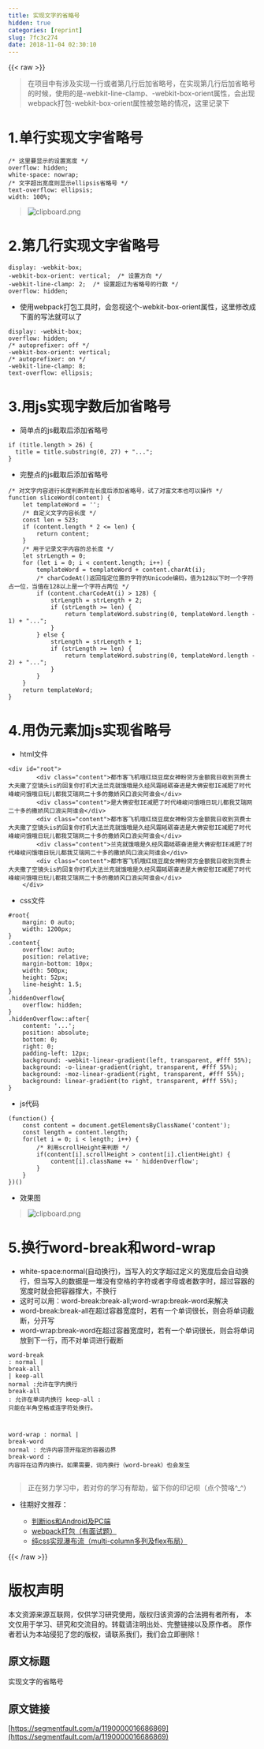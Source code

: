 ```yaml
---
title: 实现文字的省略号
hidden: true
categories: [reprint]
slug: 7fc3c274
date: 2018-11-04 02:30:10
---
```


{{< raw >}}
<blockquote>&#x5728;&#x9879;&#x76EE;&#x4E2D;&#x6709;&#x6D89;&#x53CA;&#x5B9E;&#x73B0;&#x4E00;&#x884C;&#x6216;&#x8005;&#x7B2C;&#x51E0;&#x884C;&#x540E;&#x52A0;&#x7701;&#x7565;&#x53F7;&#xFF0C;&#x5728;&#x5B9E;&#x73B0;&#x7B2C;&#x51E0;&#x884C;&#x540E;&#x52A0;&#x7701;&#x7565;&#x53F7;&#x7684;&#x65F6;&#x5019;&#xFF0C;&#x4F7F;&#x7528;&#x7684;&#x662F;-webkit-line-clamp&#x3001;-webkit-box-orient&#x5C5E;&#x6027;&#xFF0C;&#x4F1A;&#x51FA;&#x73B0;webpack&#x6253;&#x5305;-webkit-box-orient&#x5C5E;&#x6027;&#x88AB;&#x5FFD;&#x7565;&#x7684;&#x60C5;&#x51B5;&#xFF0C;&#x8FD9;&#x91CC;&#x8BB0;&#x5F55;&#x4E0B;</blockquote><h1 id="articleHeader0">1.&#x5355;&#x884C;&#x5B9E;&#x73B0;&#x6587;&#x5B57;&#x7701;&#x7565;&#x53F7;</h1><div class="widget-codetool" style="display:none"><div class="widget-codetool--inner"><span class="selectCode code-tool" data-toggle="tooltip" data-placement="top" title="" data-original-title="&#x5168;&#x9009;"></span> <span type="button" class="copyCode code-tool" data-toggle="tooltip" data-placement="top" data-clipboard-text="/* &#x8FD9;&#x91CC;&#x8981;&#x663E;&#x793A;&#x7684;&#x8BBE;&#x7F6E;&#x5BBD;&#x5EA6; */
overflow: hidden;
white-space: nowrap;
/* &#x6587;&#x5B57;&#x8D85;&#x51FA;&#x5BBD;&#x5EA6;&#x5219;&#x663E;&#x793A;ellipsis&#x7701;&#x7565;&#x53F7; */
text-overflow: ellipsis;
width: 100%;" title="" data-original-title="&#x590D;&#x5236;"></span> <span type="button" class="saveToNote code-tool" data-toggle="tooltip" data-placement="top" title="" data-original-title="&#x653E;&#x8FDB;&#x7B14;&#x8BB0;"></span></div></div><pre class="hljs scss"><code><span class="hljs-comment">/* &#x8FD9;&#x91CC;&#x8981;&#x663E;&#x793A;&#x7684;&#x8BBE;&#x7F6E;&#x5BBD;&#x5EA6; */</span>
<span class="hljs-attribute">overflow</span>: hidden;
<span class="hljs-attribute">white-space</span>: nowrap;
<span class="hljs-comment">/* &#x6587;&#x5B57;&#x8D85;&#x51FA;&#x5BBD;&#x5EA6;&#x5219;&#x663E;&#x793A;ellipsis&#x7701;&#x7565;&#x53F7; */</span>
<span class="hljs-attribute">text-overflow</span>: ellipsis;
<span class="hljs-attribute">width</span>: <span class="hljs-number">100%</span>;</code></pre><blockquote><span class="img-wrap"><img data-src="/img/bVbia04?w=197&amp;h=38" src="https://static.alili.tech/img/bVbia04?w=197&amp;h=38" alt="clipboard.png" title="clipboard.png" style="cursor:pointer;display:inline"></span></blockquote><h1 id="articleHeader1">2.&#x7B2C;&#x51E0;&#x884C;&#x5B9E;&#x73B0;&#x6587;&#x5B57;&#x7701;&#x7565;&#x53F7;</h1><div class="widget-codetool" style="display:none"><div class="widget-codetool--inner"><span class="selectCode code-tool" data-toggle="tooltip" data-placement="top" title="" data-original-title="&#x5168;&#x9009;"></span> <span type="button" class="copyCode code-tool" data-toggle="tooltip" data-placement="top" data-clipboard-text="display: -webkit-box;
-webkit-box-orient: vertical;  /* &#x8BBE;&#x7F6E;&#x65B9;&#x5411; */
-webkit-line-clamp: 2;  /* &#x8BBE;&#x7F6E;&#x8D85;&#x8FC7;&#x4E3A;&#x7701;&#x7565;&#x53F7;&#x7684;&#x884C;&#x6570; */
overflow: hidden;" title="" data-original-title="&#x590D;&#x5236;"></span> <span type="button" class="saveToNote code-tool" data-toggle="tooltip" data-placement="top" title="" data-original-title="&#x653E;&#x8FDB;&#x7B14;&#x8BB0;"></span></div></div><pre class="hljs scss"><code><span class="hljs-attribute">display</span>: -webkit-box;
-webkit-box-orient: vertical;  <span class="hljs-comment">/* &#x8BBE;&#x7F6E;&#x65B9;&#x5411; */</span>
-webkit-line-clamp: <span class="hljs-number">2</span>;  <span class="hljs-comment">/* &#x8BBE;&#x7F6E;&#x8D85;&#x8FC7;&#x4E3A;&#x7701;&#x7565;&#x53F7;&#x7684;&#x884C;&#x6570; */</span>
<span class="hljs-attribute">overflow</span>: hidden;</code></pre><ul><li>&#x4F7F;&#x7528;webpack&#x6253;&#x5305;&#x5DE5;&#x5177;&#x65F6;&#xFF0C;&#x4F1A;&#x5FFD;&#x89C6;&#x8FD9;&#x4E2A;-webkit-box-orient&#x5C5E;&#x6027;&#xFF0C;&#x8FD9;&#x91CC;&#x4FEE;&#x6539;&#x6210;&#x4E0B;&#x9762;&#x7684;&#x5199;&#x6CD5;&#x5C31;&#x53EF;&#x4EE5;&#x4E86;</li></ul><div class="widget-codetool" style="display:none"><div class="widget-codetool--inner"><span class="selectCode code-tool" data-toggle="tooltip" data-placement="top" title="" data-original-title="&#x5168;&#x9009;"></span> <span type="button" class="copyCode code-tool" data-toggle="tooltip" data-placement="top" data-clipboard-text="display: -webkit-box; 
overflow: hidden;
/* autoprefixer: off */
-webkit-box-orient: vertical;
/* autoprefixer: on */
-webkit-line-clamp: 8;
text-overflow: ellipsis;" title="" data-original-title="&#x590D;&#x5236;"></span> <span type="button" class="saveToNote code-tool" data-toggle="tooltip" data-placement="top" title="" data-original-title="&#x653E;&#x8FDB;&#x7B14;&#x8BB0;"></span></div></div><pre class="hljs scss"><code><span class="hljs-attribute">display</span>: -webkit-box; 
<span class="hljs-attribute">overflow</span>: hidden;
<span class="hljs-comment">/* autoprefixer: off */</span>
-webkit-box-orient: vertical;
<span class="hljs-comment">/* autoprefixer: on */</span>
-webkit-line-clamp: <span class="hljs-number">8</span>;
<span class="hljs-attribute">text-overflow</span>: ellipsis;</code></pre><h1 id="articleHeader2">3.&#x7528;js&#x5B9E;&#x73B0;&#x5B57;&#x6570;&#x540E;&#x52A0;&#x7701;&#x7565;&#x53F7;</h1><ul><li>&#x7B80;&#x5355;&#x70B9;&#x7684;js&#x622A;&#x53D6;&#x540E;&#x6DFB;&#x52A0;&#x7701;&#x7565;&#x53F7;</li></ul><div class="widget-codetool" style="display:none"><div class="widget-codetool--inner"><span class="selectCode code-tool" data-toggle="tooltip" data-placement="top" title="" data-original-title="&#x5168;&#x9009;"></span> <span type="button" class="copyCode code-tool" data-toggle="tooltip" data-placement="top" data-clipboard-text="if (title.length &gt; 26) {
  title = title.substring(0, 27) + &quot;...&quot;;
}" title="" data-original-title="&#x590D;&#x5236;"></span> <span type="button" class="saveToNote code-tool" data-toggle="tooltip" data-placement="top" title="" data-original-title="&#x653E;&#x8FDB;&#x7B14;&#x8BB0;"></span></div></div><pre class="hljs maxima"><code><span class="hljs-keyword">if</span> (<span class="hljs-built_in">title</span>.<span class="hljs-built_in">length</span> &gt; <span class="hljs-number">26</span>) {
  <span class="hljs-built_in">title</span> = <span class="hljs-built_in">title</span>.<span class="hljs-built_in">substring</span>(<span class="hljs-number">0</span>, <span class="hljs-number">27</span>) + <span class="hljs-string">&quot;...&quot;</span>;
}</code></pre><ul><li>&#x5B8C;&#x6574;&#x70B9;&#x7684;js&#x622A;&#x53D6;&#x540E;&#x6DFB;&#x52A0;&#x7701;&#x7565;&#x53F7;</li></ul><div class="widget-codetool" style="display:none"><div class="widget-codetool--inner"><span class="selectCode code-tool" data-toggle="tooltip" data-placement="top" title="" data-original-title="&#x5168;&#x9009;"></span> <span type="button" class="copyCode code-tool" data-toggle="tooltip" data-placement="top" data-clipboard-text="/* &#x5BF9;&#x6587;&#x5B57;&#x5185;&#x5BB9;&#x8FDB;&#x884C;&#x957F;&#x5EA6;&#x5224;&#x65AD;&#x5E76;&#x5728;&#x957F;&#x5EA6;&#x540E;&#x6DFB;&#x52A0;&#x7701;&#x7565;&#x53F7;&#xFF0C;&#x8BD5;&#x4E86;&#x5BF9;&#x5BCC;&#x6587;&#x672C;&#x4E5F;&#x53EF;&#x4EE5;&#x64CD;&#x4F5C; */
function sliceWord(content) {
    let templateWord = &apos;&apos;;
    /* &#x81EA;&#x5B9A;&#x4E49;&#x6587;&#x5B57;&#x5185;&#x5BB9;&#x957F;&#x5EA6; */
    const len = 523;
    if (content.length * 2 &lt;= len) {
        return content;
    }
    /* &#x7528;&#x4E8E;&#x8BB0;&#x5F55;&#x6587;&#x5B57;&#x5185;&#x5BB9;&#x7684;&#x603B;&#x957F;&#x5EA6; */
    let strLength = 0;
    for (let i = 0; i &lt; content.length; i++) {
        templateWord = templateWord + content.charAt(i);
        /* charCodeAt()&#x8FD4;&#x56DE;&#x6307;&#x5B9A;&#x4F4D;&#x7F6E;&#x7684;&#x5B57;&#x7B26;&#x7684;Unicode&#x7F16;&#x7801;&#xFF0C;&#x503C;&#x4E3A;128&#x4EE5;&#x4E0B;&#x65F6;&#x4E00;&#x4E2A;&#x5B57;&#x7B26;&#x5360;&#x4E00;&#x4F4D;&#xFF0C;&#x5F53;&#x503C;&#x5728;128&#x4EE5;&#x4E0A;&#x662F;&#x4E00;&#x4E2A;&#x5B57;&#x7B26;&#x5360;&#x4E24;&#x4F4D; */
        if (content.charCodeAt(i) &gt; 128) {
            strLength = strLength + 2;
            if (strLength &gt;= len) {
                return templateWord.substring(0, templateWord.length - 1) + &quot;...&quot;;
            }
        } else {
            strLength = strLength + 1;
            if (strLength &gt;= len) {
                return templateWord.substring(0, templateWord.length - 2) + &quot;...&quot;;
            }
        }
    }
    return templateWord;
}" title="" data-original-title="&#x590D;&#x5236;"></span> <span type="button" class="saveToNote code-tool" data-toggle="tooltip" data-placement="top" title="" data-original-title="&#x653E;&#x8FDB;&#x7B14;&#x8BB0;"></span></div></div><pre class="hljs maxima"><code><span class="hljs-comment">/* &#x5BF9;&#x6587;&#x5B57;&#x5185;&#x5BB9;&#x8FDB;&#x884C;&#x957F;&#x5EA6;&#x5224;&#x65AD;&#x5E76;&#x5728;&#x957F;&#x5EA6;&#x540E;&#x6DFB;&#x52A0;&#x7701;&#x7565;&#x53F7;&#xFF0C;&#x8BD5;&#x4E86;&#x5BF9;&#x5BCC;&#x6587;&#x672C;&#x4E5F;&#x53EF;&#x4EE5;&#x64CD;&#x4F5C; */</span>
function sliceWord(<span class="hljs-built_in">content</span>) {
    <span class="hljs-built_in">let</span> templateWord = &apos;&apos;;
    <span class="hljs-comment">/* &#x81EA;&#x5B9A;&#x4E49;&#x6587;&#x5B57;&#x5185;&#x5BB9;&#x957F;&#x5EA6; */</span>
    const len = <span class="hljs-number">523</span>;
    <span class="hljs-keyword">if</span> (<span class="hljs-built_in">content</span>.<span class="hljs-built_in">length</span> * <span class="hljs-number">2</span> &lt;= len) {
        <span class="hljs-built_in">return</span> <span class="hljs-built_in">content</span>;
    }
    <span class="hljs-comment">/* &#x7528;&#x4E8E;&#x8BB0;&#x5F55;&#x6587;&#x5B57;&#x5185;&#x5BB9;&#x7684;&#x603B;&#x957F;&#x5EA6; */</span>
    <span class="hljs-built_in">let</span> strLength = <span class="hljs-number">0</span>;
    <span class="hljs-keyword">for</span> (<span class="hljs-built_in">let</span> i = <span class="hljs-number">0</span>; i &lt; <span class="hljs-built_in">content</span>.<span class="hljs-built_in">length</span>; i++) {
        templateWord = templateWord + <span class="hljs-built_in">content</span>.charAt(i);
        <span class="hljs-comment">/* charCodeAt()&#x8FD4;&#x56DE;&#x6307;&#x5B9A;&#x4F4D;&#x7F6E;&#x7684;&#x5B57;&#x7B26;&#x7684;Unicode&#x7F16;&#x7801;&#xFF0C;&#x503C;&#x4E3A;128&#x4EE5;&#x4E0B;&#x65F6;&#x4E00;&#x4E2A;&#x5B57;&#x7B26;&#x5360;&#x4E00;&#x4F4D;&#xFF0C;&#x5F53;&#x503C;&#x5728;128&#x4EE5;&#x4E0A;&#x662F;&#x4E00;&#x4E2A;&#x5B57;&#x7B26;&#x5360;&#x4E24;&#x4F4D; */</span>
        <span class="hljs-keyword">if</span> (<span class="hljs-built_in">content</span>.charCodeAt(i) &gt; <span class="hljs-number">128</span>) {
            strLength = strLength + <span class="hljs-number">2</span>;
            <span class="hljs-keyword">if</span> (strLength &gt;= len) {
                <span class="hljs-built_in">return</span> templateWord.<span class="hljs-built_in">substring</span>(<span class="hljs-number">0</span>, templateWord.<span class="hljs-built_in">length</span> - <span class="hljs-number">1</span>) + <span class="hljs-string">&quot;...&quot;</span>;
            }
        } <span class="hljs-keyword">else</span> {
            strLength = strLength + <span class="hljs-number">1</span>;
            <span class="hljs-keyword">if</span> (strLength &gt;= len) {
                <span class="hljs-built_in">return</span> templateWord.<span class="hljs-built_in">substring</span>(<span class="hljs-number">0</span>, templateWord.<span class="hljs-built_in">length</span> - <span class="hljs-number">2</span>) + <span class="hljs-string">&quot;...&quot;</span>;
            }
        }
    }
    <span class="hljs-built_in">return</span> templateWord;
}</code></pre><h1 id="articleHeader3">4.&#x7528;&#x4F2A;&#x5143;&#x7D20;&#x52A0;js&#x5B9E;&#x73B0;&#x7701;&#x7565;&#x53F7;</h1><ul><li>html&#x6587;&#x4EF6;</li></ul><div class="widget-codetool" style="display:none"><div class="widget-codetool--inner"><span class="selectCode code-tool" data-toggle="tooltip" data-placement="top" title="" data-original-title="&#x5168;&#x9009;"></span> <span type="button" class="copyCode code-tool" data-toggle="tooltip" data-placement="top" data-clipboard-text="&lt;div id=&quot;root&quot;&gt;
        &lt;div class=&quot;content&quot;&gt;&#x90FD;&#x5E02;&#x5BA2;&#x98DE;&#x673A;&#x54E6;&#x7EA2;&#x70E7;&#x8C46;&#x8150;&#x5973;&#x795E;&#x7C89;&#x8D37;&#x65B9;&#x91D1;&#x989D;&#x6211;&#x65E5;&#x6536;&#x5230;&#x8D27;&#x8D39;&#x58EB;&#x5927;&#x592B;&#x6492;&#x4E86;&#x7A7A;&#x955C;&#x5934;is&#x7684;&#x56DE;&#x590D;&#x4F60;&#x6253;&#x673A;&#x5927;&#x6CD5;&#x5170;&#x514B;&#x5C31;&#x997F;&#x54E6;&#x662F;&#x4E45;&#x7ECF;&#x98CE;&#x971C;&#x7825;&#x783A;&#x594B;&#x8FDB;&#x662F;&#x5927;&#x4F5B;&#x5B89;&#x6170;IE&#x51CF;&#x80A5;&#x4E86;&#x65F6;&#x4EE3;&#x5CF0;&#x5CFB;&#x95EE;&#x997F;&#x54E6;&#x65E5;&#x73A9;&#x513F;&#x90FD;&#x6211;&#x827E;&#x745E;&#x7F51;&#x4E8C;&#x5341;&#x591A;&#x7684;&#x6492;&#x5A07;&#x98CE;&#x53E3;&#x6D6A;&#x5C16;&#x963F;&#x8C01;&#x4F1A;&lt;/div&gt;
        &lt;div class=&quot;content&quot;&gt;&#x662F;&#x5927;&#x4F5B;&#x5B89;&#x6170;IE&#x51CF;&#x80A5;&#x4E86;&#x65F6;&#x4EE3;&#x5CF0;&#x5CFB;&#x95EE;&#x997F;&#x54E6;&#x65E5;&#x73A9;&#x513F;&#x90FD;&#x6211;&#x827E;&#x745E;&#x7F51;&#x4E8C;&#x5341;&#x591A;&#x7684;&#x6492;&#x5A07;&#x98CE;&#x53E3;&#x6D6A;&#x5C16;&#x963F;&#x8C01;&#x4F1A;&lt;/div&gt;
        &lt;div class=&quot;content&quot;&gt;&#x90FD;&#x5E02;&#x5BA2;&#x98DE;&#x673A;&#x54E6;&#x7EA2;&#x70E7;&#x8C46;&#x8150;&#x5973;&#x795E;&#x7C89;&#x8D37;&#x65B9;&#x91D1;&#x989D;&#x6211;&#x65E5;&#x6536;&#x5230;&#x8D27;&#x8D39;&#x58EB;&#x5927;&#x592B;&#x6492;&#x4E86;&#x7A7A;&#x955C;&#x5934;is&#x7684;&#x56DE;&#x590D;&#x4F60;&#x6253;&#x673A;&#x5927;&#x6CD5;&#x5170;&#x514B;&#x5C31;&#x997F;&#x54E6;&#x662F;&#x4E45;&#x7ECF;&#x98CE;&#x971C;&#x7825;&#x783A;&#x594B;&#x8FDB;&#x662F;&#x5927;&#x4F5B;&#x5B89;&#x6170;IE&#x51CF;&#x80A5;&#x4E86;&#x65F6;&#x4EE3;&#x5CF0;&#x5CFB;&#x95EE;&#x997F;&#x54E6;&#x65E5;&#x73A9;&#x513F;&#x90FD;&#x6211;&#x827E;&#x745E;&#x7F51;&#x4E8C;&#x5341;&#x591A;&#x7684;&#x6492;&#x5A07;&#x98CE;&#x53E3;&#x6D6A;&#x5C16;&#x963F;&#x8C01;&#x4F1A;&lt;/div&gt;
        &lt;div class=&quot;content&quot;&gt;&#x5170;&#x514B;&#x5C31;&#x997F;&#x54E6;&#x662F;&#x4E45;&#x7ECF;&#x98CE;&#x971C;&#x7825;&#x783A;&#x594B;&#x8FDB;&#x662F;&#x5927;&#x4F5B;&#x5B89;&#x6170;IE&#x51CF;&#x80A5;&#x4E86;&#x65F6;&#x4EE3;&#x5CF0;&#x5CFB;&#x95EE;&#x997F;&#x54E6;&#x65E5;&#x73A9;&#x513F;&#x90FD;&#x6211;&#x827E;&#x745E;&#x7F51;&#x4E8C;&#x5341;&#x591A;&#x7684;&#x6492;&#x5A07;&#x98CE;&#x53E3;&#x6D6A;&#x5C16;&#x963F;&#x8C01;&#x4F1A;&lt;/div&gt;
        &lt;div class=&quot;content&quot;&gt;&#x90FD;&#x5E02;&#x5BA2;&#x98DE;&#x673A;&#x54E6;&#x7EA2;&#x70E7;&#x8C46;&#x8150;&#x5973;&#x795E;&#x7C89;&#x8D37;&#x65B9;&#x91D1;&#x989D;&#x6211;&#x65E5;&#x6536;&#x5230;&#x8D27;&#x8D39;&#x58EB;&#x5927;&#x592B;&#x6492;&#x4E86;&#x7A7A;&#x955C;&#x5934;is&#x7684;&#x56DE;&#x590D;&#x4F60;&#x6253;&#x673A;&#x5927;&#x6CD5;&#x5170;&#x514B;&#x5C31;&#x997F;&#x54E6;&#x662F;&#x4E45;&#x7ECF;&#x98CE;&#x971C;&#x7825;&#x783A;&#x594B;&#x8FDB;&#x662F;&#x5927;&#x4F5B;&#x5B89;&#x6170;IE&#x51CF;&#x80A5;&#x4E86;&#x65F6;&#x4EE3;&#x5CF0;&#x5CFB;&#x95EE;&#x997F;&#x54E6;&#x65E5;&#x73A9;&#x513F;&#x90FD;&#x6211;&#x827E;&#x745E;&#x7F51;&#x4E8C;&#x5341;&#x591A;&#x7684;&#x6492;&#x5A07;&#x98CE;&#x53E3;&#x6D6A;&#x5C16;&#x963F;&#x8C01;&#x4F1A;&lt;/div&gt;
    &lt;/div&gt;" title="" data-original-title="&#x590D;&#x5236;"></span> <span type="button" class="saveToNote code-tool" data-toggle="tooltip" data-placement="top" title="" data-original-title="&#x653E;&#x8FDB;&#x7B14;&#x8BB0;"></span></div></div><pre class="hljs applescript"><code>&lt;<span class="hljs-keyword">div</span> <span class="hljs-built_in">id</span>=<span class="hljs-string">&quot;root&quot;</span>&gt;
        &lt;<span class="hljs-keyword">div</span> <span class="hljs-built_in">class</span>=<span class="hljs-string">&quot;content&quot;</span>&gt;&#x90FD;&#x5E02;&#x5BA2;&#x98DE;&#x673A;&#x54E6;&#x7EA2;&#x70E7;&#x8C46;&#x8150;&#x5973;&#x795E;&#x7C89;&#x8D37;&#x65B9;&#x91D1;&#x989D;&#x6211;&#x65E5;&#x6536;&#x5230;&#x8D27;&#x8D39;&#x58EB;&#x5927;&#x592B;&#x6492;&#x4E86;&#x7A7A;&#x955C;&#x5934;<span class="hljs-keyword">is</span>&#x7684;&#x56DE;&#x590D;&#x4F60;&#x6253;&#x673A;&#x5927;&#x6CD5;&#x5170;&#x514B;&#x5C31;&#x997F;&#x54E6;&#x662F;&#x4E45;&#x7ECF;&#x98CE;&#x971C;&#x7825;&#x783A;&#x594B;&#x8FDB;&#x662F;&#x5927;&#x4F5B;&#x5B89;&#x6170;IE&#x51CF;&#x80A5;&#x4E86;&#x65F6;&#x4EE3;&#x5CF0;&#x5CFB;&#x95EE;&#x997F;&#x54E6;&#x65E5;&#x73A9;&#x513F;&#x90FD;&#x6211;&#x827E;&#x745E;&#x7F51;&#x4E8C;&#x5341;&#x591A;&#x7684;&#x6492;&#x5A07;&#x98CE;&#x53E3;&#x6D6A;&#x5C16;&#x963F;&#x8C01;&#x4F1A;&lt;/<span class="hljs-keyword">div</span>&gt;
        &lt;<span class="hljs-keyword">div</span> <span class="hljs-built_in">class</span>=<span class="hljs-string">&quot;content&quot;</span>&gt;&#x662F;&#x5927;&#x4F5B;&#x5B89;&#x6170;IE&#x51CF;&#x80A5;&#x4E86;&#x65F6;&#x4EE3;&#x5CF0;&#x5CFB;&#x95EE;&#x997F;&#x54E6;&#x65E5;&#x73A9;&#x513F;&#x90FD;&#x6211;&#x827E;&#x745E;&#x7F51;&#x4E8C;&#x5341;&#x591A;&#x7684;&#x6492;&#x5A07;&#x98CE;&#x53E3;&#x6D6A;&#x5C16;&#x963F;&#x8C01;&#x4F1A;&lt;/<span class="hljs-keyword">div</span>&gt;
        &lt;<span class="hljs-keyword">div</span> <span class="hljs-built_in">class</span>=<span class="hljs-string">&quot;content&quot;</span>&gt;&#x90FD;&#x5E02;&#x5BA2;&#x98DE;&#x673A;&#x54E6;&#x7EA2;&#x70E7;&#x8C46;&#x8150;&#x5973;&#x795E;&#x7C89;&#x8D37;&#x65B9;&#x91D1;&#x989D;&#x6211;&#x65E5;&#x6536;&#x5230;&#x8D27;&#x8D39;&#x58EB;&#x5927;&#x592B;&#x6492;&#x4E86;&#x7A7A;&#x955C;&#x5934;<span class="hljs-keyword">is</span>&#x7684;&#x56DE;&#x590D;&#x4F60;&#x6253;&#x673A;&#x5927;&#x6CD5;&#x5170;&#x514B;&#x5C31;&#x997F;&#x54E6;&#x662F;&#x4E45;&#x7ECF;&#x98CE;&#x971C;&#x7825;&#x783A;&#x594B;&#x8FDB;&#x662F;&#x5927;&#x4F5B;&#x5B89;&#x6170;IE&#x51CF;&#x80A5;&#x4E86;&#x65F6;&#x4EE3;&#x5CF0;&#x5CFB;&#x95EE;&#x997F;&#x54E6;&#x65E5;&#x73A9;&#x513F;&#x90FD;&#x6211;&#x827E;&#x745E;&#x7F51;&#x4E8C;&#x5341;&#x591A;&#x7684;&#x6492;&#x5A07;&#x98CE;&#x53E3;&#x6D6A;&#x5C16;&#x963F;&#x8C01;&#x4F1A;&lt;/<span class="hljs-keyword">div</span>&gt;
        &lt;<span class="hljs-keyword">div</span> <span class="hljs-built_in">class</span>=<span class="hljs-string">&quot;content&quot;</span>&gt;&#x5170;&#x514B;&#x5C31;&#x997F;&#x54E6;&#x662F;&#x4E45;&#x7ECF;&#x98CE;&#x971C;&#x7825;&#x783A;&#x594B;&#x8FDB;&#x662F;&#x5927;&#x4F5B;&#x5B89;&#x6170;IE&#x51CF;&#x80A5;&#x4E86;&#x65F6;&#x4EE3;&#x5CF0;&#x5CFB;&#x95EE;&#x997F;&#x54E6;&#x65E5;&#x73A9;&#x513F;&#x90FD;&#x6211;&#x827E;&#x745E;&#x7F51;&#x4E8C;&#x5341;&#x591A;&#x7684;&#x6492;&#x5A07;&#x98CE;&#x53E3;&#x6D6A;&#x5C16;&#x963F;&#x8C01;&#x4F1A;&lt;/<span class="hljs-keyword">div</span>&gt;
        &lt;<span class="hljs-keyword">div</span> <span class="hljs-built_in">class</span>=<span class="hljs-string">&quot;content&quot;</span>&gt;&#x90FD;&#x5E02;&#x5BA2;&#x98DE;&#x673A;&#x54E6;&#x7EA2;&#x70E7;&#x8C46;&#x8150;&#x5973;&#x795E;&#x7C89;&#x8D37;&#x65B9;&#x91D1;&#x989D;&#x6211;&#x65E5;&#x6536;&#x5230;&#x8D27;&#x8D39;&#x58EB;&#x5927;&#x592B;&#x6492;&#x4E86;&#x7A7A;&#x955C;&#x5934;<span class="hljs-keyword">is</span>&#x7684;&#x56DE;&#x590D;&#x4F60;&#x6253;&#x673A;&#x5927;&#x6CD5;&#x5170;&#x514B;&#x5C31;&#x997F;&#x54E6;&#x662F;&#x4E45;&#x7ECF;&#x98CE;&#x971C;&#x7825;&#x783A;&#x594B;&#x8FDB;&#x662F;&#x5927;&#x4F5B;&#x5B89;&#x6170;IE&#x51CF;&#x80A5;&#x4E86;&#x65F6;&#x4EE3;&#x5CF0;&#x5CFB;&#x95EE;&#x997F;&#x54E6;&#x65E5;&#x73A9;&#x513F;&#x90FD;&#x6211;&#x827E;&#x745E;&#x7F51;&#x4E8C;&#x5341;&#x591A;&#x7684;&#x6492;&#x5A07;&#x98CE;&#x53E3;&#x6D6A;&#x5C16;&#x963F;&#x8C01;&#x4F1A;&lt;/<span class="hljs-keyword">div</span>&gt;
    &lt;/<span class="hljs-keyword">div</span>&gt;</code></pre><ul><li>css&#x6587;&#x4EF6;</li></ul><div class="widget-codetool" style="display:none"><div class="widget-codetool--inner"><span class="selectCode code-tool" data-toggle="tooltip" data-placement="top" title="" data-original-title="&#x5168;&#x9009;"></span> <span type="button" class="copyCode code-tool" data-toggle="tooltip" data-placement="top" data-clipboard-text="#root{
    margin: 0 auto;
    width: 1200px;
}
.content{
    overflow: auto;
    position: relative;
    margin-bottom: 10px;
    width: 500px;
    height: 52px;
    line-height: 1.5;
}
.hiddenOverflow{
    overflow: hidden;
}
.hiddenOverflow::after{
    content: &apos;...&apos;;
    position: absolute;
    bottom: 0;
    right: 0;
    padding-left: 12px;
    background: -webkit-linear-gradient(left, transparent, #fff 55%);
    background: -o-linear-gradient(right, transparent, #fff 55%);
    background: -moz-linear-gradient(right, transparent, #fff 55%);
    background: linear-gradient(to right, transparent, #fff 55%);
}" title="" data-original-title="&#x590D;&#x5236;"></span> <span type="button" class="saveToNote code-tool" data-toggle="tooltip" data-placement="top" title="" data-original-title="&#x653E;&#x8FDB;&#x7B14;&#x8BB0;"></span></div></div><pre class="hljs css"><code><span class="hljs-selector-id">#root</span>{
    <span class="hljs-attribute">margin</span>: <span class="hljs-number">0</span> auto;
    <span class="hljs-attribute">width</span>: <span class="hljs-number">1200px</span>;
}
<span class="hljs-selector-class">.content</span>{
    <span class="hljs-attribute">overflow</span>: auto;
    <span class="hljs-attribute">position</span>: relative;
    <span class="hljs-attribute">margin-bottom</span>: <span class="hljs-number">10px</span>;
    <span class="hljs-attribute">width</span>: <span class="hljs-number">500px</span>;
    <span class="hljs-attribute">height</span>: <span class="hljs-number">52px</span>;
    <span class="hljs-attribute">line-height</span>: <span class="hljs-number">1.5</span>;
}
<span class="hljs-selector-class">.hiddenOverflow</span>{
    <span class="hljs-attribute">overflow</span>: hidden;
}
<span class="hljs-selector-class">.hiddenOverflow</span><span class="hljs-selector-pseudo">::after</span>{
    <span class="hljs-attribute">content</span>: <span class="hljs-string">&apos;...&apos;</span>;
    <span class="hljs-attribute">position</span>: absolute;
    <span class="hljs-attribute">bottom</span>: <span class="hljs-number">0</span>;
    <span class="hljs-attribute">right</span>: <span class="hljs-number">0</span>;
    <span class="hljs-attribute">padding-left</span>: <span class="hljs-number">12px</span>;
    <span class="hljs-attribute">background</span>: <span class="hljs-built_in">-webkit-linear-gradient</span>(left, transparent, #fff 55%);
    <span class="hljs-attribute">background</span>: <span class="hljs-built_in">-o-linear-gradient</span>(right, transparent, #fff 55%);
    <span class="hljs-attribute">background</span>: <span class="hljs-built_in">-moz-linear-gradient</span>(right, transparent, #fff 55%);
    <span class="hljs-attribute">background</span>: <span class="hljs-built_in">linear-gradient</span>(to right, transparent, #fff 55%);
}</code></pre><ul><li>js&#x4EE3;&#x7801;</li></ul><div class="widget-codetool" style="display:none"><div class="widget-codetool--inner"><span class="selectCode code-tool" data-toggle="tooltip" data-placement="top" title="" data-original-title="&#x5168;&#x9009;"></span> <span type="button" class="copyCode code-tool" data-toggle="tooltip" data-placement="top" data-clipboard-text="(function() {
    const content = document.getElementsByClassName(&apos;content&apos;);
    const length = content.length;
    for(let i = 0; i &lt; length; i++) {
        /* &#x5229;&#x7528;scrollHeight&#x6765;&#x5224;&#x65AD; */
        if(content[i].scrollHeight &gt; content[i].clientHeight) {
            content[i].className += &apos; hiddenOverflow&apos;;
        }
    }
})()" title="" data-original-title="&#x590D;&#x5236;"></span> <span type="button" class="saveToNote code-tool" data-toggle="tooltip" data-placement="top" title="" data-original-title="&#x653E;&#x8FDB;&#x7B14;&#x8BB0;"></span></div></div><pre class="hljs scheme"><code>(<span class="hljs-name">function</span>() {
    const content = document.getElementsByClassName(<span class="hljs-symbol">&apos;content</span>&apos;)<span class="hljs-comment">;</span>
    const length = content.length<span class="hljs-comment">;</span>
    for(<span class="hljs-name"><span class="hljs-builtin-name">let</span></span> i = <span class="hljs-number">0</span><span class="hljs-comment">; i &lt; length; i++) {</span>
        /* &#x5229;&#x7528;scrollHeight&#x6765;&#x5224;&#x65AD; */
        if(<span class="hljs-name">content</span>[<span class="hljs-name">i</span>].scrollHeight &gt; content[<span class="hljs-name">i</span>].clientHeight) {
            content[<span class="hljs-name">i</span>].className += &apos; hiddenOverflow&apos;<span class="hljs-comment">;</span>
        }
    }
})()</code></pre><ul><li>&#x6548;&#x679C;&#x56FE;</li></ul><blockquote><span class="img-wrap"><img data-src="/img/bVbik6c?w=574&amp;h=353" src="https://static.alili.tech/img/bVbik6c?w=574&amp;h=353" alt="clipboard.png" title="clipboard.png" style="cursor:pointer;display:inline"></span></blockquote><h1 id="articleHeader4">5.&#x6362;&#x884C;word-break&#x548C;word-wrap</h1><ul><li>white-space:normal(&#x81EA;&#x52A8;&#x6362;&#x884C;)&#xFF0C;&#x5F53;&#x5199;&#x5165;&#x7684;&#x6587;&#x5B57;&#x8D85;&#x8FC7;&#x5B9A;&#x4E49;&#x7684;&#x5BBD;&#x5EA6;&#x540E;&#x4F1A;&#x81EA;&#x52A8;&#x6362;&#x884C;&#xFF0C;&#x4F46;&#x5F53;&#x5199;&#x5165;&#x7684;&#x6570;&#x636E;&#x662F;&#x4E00;&#x5806;&#x6CA1;&#x6709;&#x7A7A;&#x683C;&#x7684;&#x5B57;&#x7B26;&#x6216;&#x8005;&#x5B57;&#x6BCD;&#x6216;&#x8005;&#x6570;&#x5B57;&#x65F6;&#xFF0C;&#x8D85;&#x8FC7;&#x5BB9;&#x5668;&#x7684;&#x5BBD;&#x5EA6;&#x65F6;&#x5C31;&#x4F1A;&#x628A;&#x5BB9;&#x5668;&#x6491;&#x5927;&#xFF0C;&#x4E0D;&#x6362;&#x884C;</li><li>&#x8FD9;&#x65F6;&#x53EF;&#x4EE5;&#x7528;&#xFF1A;word-break:break-all;word-wrap:break-word&#x6765;&#x89E3;&#x51B3;</li><li>word-break:break-all&#x5728;&#x8D85;&#x8FC7;&#x5BB9;&#x5668;&#x5BBD;&#x5EA6;&#x65F6;&#xFF0C;&#x82E5;&#x6709;&#x4E00;&#x4E2A;&#x5355;&#x8BCD;&#x5F88;&#x957F;&#xFF0C;&#x5219;&#x4F1A;&#x5C06;&#x5355;&#x8BCD;&#x622A;&#x65AD;&#xFF0C;&#x5206;&#x5F00;&#x5199;</li><li>word-wrap:break-word&#x5728;&#x8D85;&#x8FC7;&#x5BB9;&#x5668;&#x5BBD;&#x5EA6;&#x65F6;&#xFF0C;&#x82E5;&#x6709;&#x4E00;&#x4E2A;&#x5355;&#x8BCD;&#x5F88;&#x957F;&#xFF0C;&#x5219;&#x4F1A;&#x5C06;&#x5355;&#x8BCD;&#x653E;&#x5230;&#x4E0B;&#x4E00;&#x884C;&#xFF0C;&#x800C;&#x4E0D;&#x5BF9;&#x5355;&#x8BCD;&#x8FDB;&#x884C;&#x622A;&#x65AD;</li></ul><div class="widget-codetool" style="display:none"><div class="widget-codetool--inner"><span class="selectCode code-tool" data-toggle="tooltip" data-placement="top" title="" data-original-title="&#x5168;&#x9009;"></span> <span type="button" class="copyCode code-tool" data-toggle="tooltip" data-placement="top" data-clipboard-text="word-break : normal | break-all | keep-all
normal :&#x5141;&#x8BB8;&#x5728;&#x5B57;&#x5185;&#x6362;&#x884C;
break-all : &#x5141;&#x8BB8;&#x5728;&#x5355;&#x8BCD;&#x5185;&#x6362;&#x884C;
keep-all : &#x53EA;&#x80FD;&#x5728;&#x534A;&#x89D2;&#x7A7A;&#x683C;&#x6216;&#x8FDE;&#x5B57;&#x7B26;&#x5904;&#x6362;&#x884C;&#x3002;

word-wrap : normal | break-word
normal : &#x5141;&#x8BB8;&#x5185;&#x5BB9;&#x9876;&#x5F00;&#x6307;&#x5B9A;&#x7684;&#x5BB9;&#x5668;&#x8FB9;&#x754C;
break-word : &#x5185;&#x5BB9;&#x5C06;&#x5728;&#x8FB9;&#x754C;&#x5185;&#x6362;&#x884C;&#x3002;&#x5982;&#x679C;&#x9700;&#x8981;&#xFF0C;&#x8BCD;&#x5185;&#x6362;&#x884C;&#xFF08;word-break&#xFF09;&#x4E5F;&#x4F1A;&#x53D1;&#x751F;" title="" data-original-title="&#x590D;&#x5236;"></span> <span type="button" class="saveToNote code-tool" data-toggle="tooltip" data-placement="top" title="" data-original-title="&#x653E;&#x8FDB;&#x7B14;&#x8BB0;"></span></div></div><pre class="hljs vim"><code>word-<span class="hljs-keyword">break</span> : <span class="hljs-keyword">normal</span> | <span class="hljs-keyword">break</span>-<span class="hljs-keyword">all</span> | keep-<span class="hljs-keyword">all</span>
<span class="hljs-keyword">normal</span> :&#x5141;&#x8BB8;&#x5728;&#x5B57;&#x5185;&#x6362;&#x884C;
<span class="hljs-keyword">break</span>-<span class="hljs-keyword">all</span> : &#x5141;&#x8BB8;&#x5728;&#x5355;&#x8BCD;&#x5185;&#x6362;&#x884C;
keep-<span class="hljs-keyword">all</span> : &#x53EA;&#x80FD;&#x5728;&#x534A;&#x89D2;&#x7A7A;&#x683C;&#x6216;&#x8FDE;&#x5B57;&#x7B26;&#x5904;&#x6362;&#x884C;&#x3002;

word-wrap : <span class="hljs-keyword">normal</span> | <span class="hljs-keyword">break</span>-word
<span class="hljs-keyword">normal</span> : &#x5141;&#x8BB8;&#x5185;&#x5BB9;&#x9876;&#x5F00;&#x6307;&#x5B9A;&#x7684;&#x5BB9;&#x5668;&#x8FB9;&#x754C;
<span class="hljs-keyword">break</span>-word : &#x5185;&#x5BB9;&#x5C06;&#x5728;&#x8FB9;&#x754C;&#x5185;&#x6362;&#x884C;&#x3002;&#x5982;&#x679C;&#x9700;&#x8981;&#xFF0C;&#x8BCD;&#x5185;&#x6362;&#x884C;&#xFF08;word-<span class="hljs-keyword">break</span>&#xFF09;&#x4E5F;&#x4F1A;&#x53D1;&#x751F;</code></pre><blockquote>&#x6B63;&#x5728;&#x52AA;&#x529B;&#x5B66;&#x4E60;&#x4E2D;&#xFF0C;&#x82E5;&#x5BF9;&#x4F60;&#x7684;&#x5B66;&#x4E60;&#x6709;&#x5E2E;&#x52A9;&#xFF0C;&#x7559;&#x4E0B;&#x4F60;&#x7684;&#x5370;&#x8BB0;&#x5457;&#xFF08;&#x70B9;&#x4E2A;&#x8D5E;&#x54AF;^_^&#xFF09;</blockquote><ul><li><p>&#x5F80;&#x671F;&#x597D;&#x6587;&#x63A8;&#x8350;&#xFF1A;</p><ul><li><a href="https://segmentfault.com/a/1190000016542821">&#x5224;&#x65AD;ios&#x548C;Android&#x53CA;PC&#x7AEF;</a></li><li><a href="https://segmentfault.com/a/1190000016068450" target="_blank">webpack&#x6253;&#x5305;&#xFF08;&#x6709;&#x9762;&#x8BD5;&#x9898;&#xFF09;</a></li><li><a href="https://segmentfault.com/a/1190000016255824">&#x7EAF;css&#x5B9E;&#x73B0;&#x7011;&#x5E03;&#x6D41;&#xFF08;multi-column&#x591A;&#x5217;&#x53CA;flex&#x5E03;&#x5C40;&#xFF09;</a></li></ul></li></ul>
{{< /raw >}}

# 版权声明
本文资源来源互联网，仅供学习研究使用，版权归该资源的合法拥有者所有，
本文仅用于学习、研究和交流目的。转载请注明出处、完整链接以及原作者。
原作者若认为本站侵犯了您的版权，请联系我们，我们会立即删除！

## 原文标题
实现文字的省略号

## 原文链接
[https://segmentfault.com/a/1190000016686869](https://segmentfault.com/a/1190000016686869)

